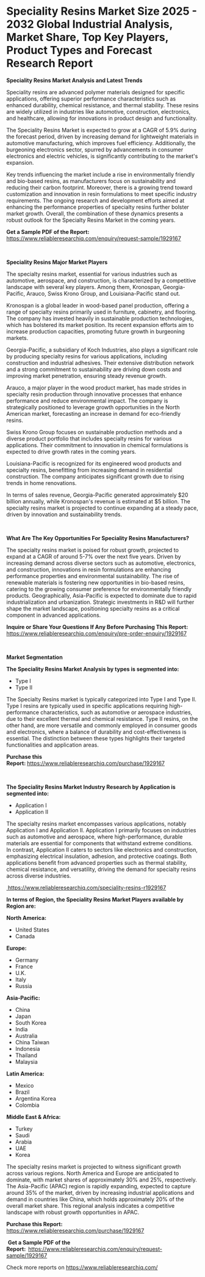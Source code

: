 <p><h1>Speciality Resins Market Size 2025 - 2032 Global Industrial Analysis, Market Share, Top Key Players, Product Types and Forecast Research Report</h1></p><p><strong>Speciality Resins Market Analysis and Latest Trends</strong></p>
<p><p>Speciality resins are advanced polymer materials designed for specific applications, offering superior performance characteristics such as enhanced durability, chemical resistance, and thermal stability. These resins are widely utilized in industries like automotive, construction, electronics, and healthcare, allowing for innovations in product design and functionality.</p><p>The Speciality Resins Market is expected to grow at a CAGR of 5.9% during the forecast period, driven by increasing demand for lightweight materials in automotive manufacturing, which improves fuel efficiency. Additionally, the burgeoning electronics sector, spurred by advancements in consumer electronics and electric vehicles, is significantly contributing to the market's expansion. </p><p>Key trends influencing the market include a rise in environmentally friendly and bio-based resins, as manufacturers focus on sustainability and reducing their carbon footprint. Moreover, there is a growing trend toward customization and innovation in resin formulations to meet specific industry requirements. The ongoing research and development efforts aimed at enhancing the performance properties of specialty resins further bolster market growth. Overall, the combination of these dynamics presents a robust outlook for the Specialty Resins Market in the coming years.</p></p>
<p><strong>Get a Sample PDF of the Report:&nbsp;</strong> <a href="https://www.reliableresearchiq.com/enquiry/request-sample/1929167?utm_campaign=3129&utm_medium=2&utm_source=Github&utm_content=ia&utm_term=29032025&utm_id=speciality-resins">https://www.reliableresearchiq.com/enquiry/request-sample/1929167</a></p>
<p>&nbsp;</p>
<p><strong>Speciality Resins Major Market Players</strong></p>
<p><p>The specialty resins market, essential for various industries such as automotive, aerospace, and construction, is characterized by a competitive landscape with several key players. Among them, Kronospan, Georgia-Pacific, Arauco, Swiss Krono Group, and Louisiana-Pacific stand out.</p><p>Kronospan is a global leader in wood-based panel production, offering a range of specialty resins primarily used in furniture, cabinetry, and flooring. The company has invested heavily in sustainable production technologies, which has bolstered its market position. Its recent expansion efforts aim to increase production capacities, promoting future growth in burgeoning markets.</p><p>Georgia-Pacific, a subsidiary of Koch Industries, also plays a significant role by producing specialty resins for various applications, including construction and industrial adhesives. Their extensive distribution network and a strong commitment to sustainability are driving down costs and improving market penetration, ensuring steady revenue growth.</p><p>Arauco, a major player in the wood product market, has made strides in specialty resin production through innovative processes that enhance performance and reduce environmental impact. The company is strategically positioned to leverage growth opportunities in the North American market, forecasting an increase in demand for eco-friendly resins.</p><p>Swiss Krono Group focuses on sustainable production methods and a diverse product portfolio that includes specialty resins for various applications. Their commitment to innovation in chemical formulations is expected to drive growth rates in the coming years.</p><p>Louisiana-Pacific is recognized for its engineered wood products and specialty resins, benefitting from increasing demand in residential construction. The company anticipates significant growth due to rising trends in home renovations.</p><p>In terms of sales revenue, Georgia-Pacific generated approximately $20 billion annually, while Kronospan's revenue is estimated at $5 billion. The specialty resins market is projected to continue expanding at a steady pace, driven by innovation and sustainability trends.</p></p>
<p>&nbsp;</p>
<p><strong>What Are The Key Opportunities For Speciality Resins Manufacturers?</strong></p>
<p><p>The specialty resins market is poised for robust growth, projected to expand at a CAGR of around 5-7% over the next five years. Driven by increasing demand across diverse sectors such as automotive, electronics, and construction, innovations in resin formulations are enhancing performance properties and environmental sustainability. The rise of renewable materials is fostering new opportunities in bio-based resins, catering to the growing consumer preference for environmentally friendly products. Geographically, Asia-Pacific is expected to dominate due to rapid industrialization and urbanization. Strategic investments in R&D will further shape the market landscape, positioning specialty resins as a critical component in advanced applications.</p></p>
<p><strong>Inquire or Share Your Questions If Any Before Purchasing This Report:</strong> <a href="https://www.reliableresearchiq.com/enquiry/pre-order-enquiry/1929167?utm_campaign=3129&utm_medium=2&utm_source=Github&utm_content=ia&utm_term=29032025&utm_id=speciality-resins">https://www.reliableresearchiq.com/enquiry/pre-order-enquiry/1929167</a></p>
<p>&nbsp;</p>
<p><strong>Market Segmentation</strong></p>
<p><strong>The Speciality Resins Market Analysis by types is segmented into:</strong></p>
<p><ul><li>Type I</li><li>Type II</li></ul></p>
<p><p>The Specialty Resins market is typically categorized into Type I and Type II. Type I resins are typically used in specific applications requiring high-performance characteristics, such as automotive or aerospace industries, due to their excellent thermal and chemical resistance. Type II resins, on the other hand, are more versatile and commonly employed in consumer goods and electronics, where a balance of durability and cost-effectiveness is essential. The distinction between these types highlights their targeted functionalities and application areas.</p></p>
<p><strong>Purchase this Report:&nbsp;</strong><a href="https://www.reliableresearchiq.com/purchase/1929167?utm_campaign=3129&utm_medium=2&utm_source=Github&utm_content=ia&utm_term=29032025&utm_id=speciality-resins">https://www.reliableresearchiq.com/purchase/1929167</a></p>
<p>&nbsp;</p>
<p><strong>The Speciality Resins Market Industry Research by Application is segmented into:</strong></p>
<p><ul><li>Application I</li><li>Application II</li></ul></p>
<p><p>The specialty resins market encompasses various applications, notably Application I and Application II. Application I primarily focuses on industries such as automotive and aerospace, where high-performance, durable materials are essential for components that withstand extreme conditions. In contrast, Application II caters to sectors like electronics and construction, emphasizing electrical insulation, adhesion, and protective coatings. Both applications benefit from advanced properties such as thermal stability, chemical resistance, and versatility, driving the demand for specialty resins across diverse industries.</p></p>
<p><a href="https://www.reliableresearchiq.com/speciality-resins-r1929167?utm_campaign=3129&utm_medium=2&utm_source=Github&utm_content=ia&utm_term=29032025&utm_id=speciality-resins">&nbsp;https://www.reliableresearchiq.com/speciality-resins-r1929167</a></p>
<p><strong>In terms of Region, the Speciality Resins Market Players available by Region are:</strong></p>
<p>
    <p> <strong> North America: </strong>
        <ul>
            <li>United States</li>
            <li>Canada</li>
        </ul>
        </p> 
    <p> <strong> Europe: </strong>
        <ul>
            <li>Germany</li>
            <li>France</li>
            <li>U.K.</li>
            <li>Italy</li>
            <li>Russia</li>
        </ul>
        </p> 
    <p> <strong> Asia-Pacific: </strong>
        <ul>
            <li>China</li>
            <li>Japan</li>
            <li>South Korea</li>
            <li>India</li>
            <li>Australia</li>
            <li>China Taiwan</li>
            <li>Indonesia</li>
            <li>Thailand</li>
            <li>Malaysia</li>
        </ul>
        </p> 
    <p> <strong> Latin America: </strong>
        <ul>
            <li>Mexico</li>
            <li>Brazil</li>
            <li>Argentina Korea</li>
            <li>Colombia</li>
        </ul>
        </p> 
    <p> <strong> Middle East & Africa: </strong>
        <ul>
            <li>Turkey</li>
            <li>Saudi</li>
            <li>Arabia</li>
            <li>UAE</li>
            <li>Korea</li>
        </ul>
    </p>
    </p>
<p><p>The specialty resins market is projected to witness significant growth across various regions. North America and Europe are anticipated to dominate, with market shares of approximately 30% and 25%, respectively. The Asia-Pacific (APAC) region is rapidly expanding, expected to capture around 35% of the market, driven by increasing industrial applications and demand in countries like China, which holds approximately 20% of the overall market share. This regional analysis indicates a competitive landscape with robust growth opportunities in APAC.</p></p>
<p><strong>Purchase this Report: </strong><a href="https://www.reliableresearchiq.com/purchase/1929167?utm_campaign=3129&utm_medium=2&utm_source=Github&utm_content=ia&utm_term=29032025&utm_id=speciality-resins">https://www.reliableresearchiq.com/purchase/1929167</a></p>
<p>&nbsp;<strong>Get a Sample PDF of the Report:&nbsp;&nbsp;</strong><a href="https://www.reliableresearchiq.com/enquiry/request-sample/1929167?utm_campaign=3129&utm_medium=2&utm_source=Github&utm_content=ia&utm_term=29032025&utm_id=speciality-resins">https://www.reliableresearchiq.com/enquiry/request-sample/1929167</a></p>
<p><strong></strong></p>
<p>Check more reports on <a href="https://www.reliableresearchiq.com/?utm_campaign=3129&utm_medium=2&utm_source=Github&utm_content=ia&utm_term=29032025&utm_id=speciality-resins">https://www.reliableresearchiq.com/</a></p>